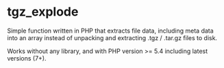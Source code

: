 # tgz_explode
Simple function written in PHP that extracts file data, including meta data into an array instead of unpacking and extracting .tgz / .tar.gz files to disk.

Works without any library, and with PHP version >= 5.4 including latest versions (7+).
